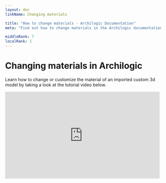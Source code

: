 ```yaml
---
layout: doc
linkName: Changing materials

title: "How to change materials - Archilogic Documentation"
meta: "Find out how to change materials in the Archilogic documentation section. Visit this page for more information."

middleRank: 7
localRank: 1
---
```


# Changing materials in Archilogic

Learn how to change or customize the material of an imported custom 3d model by taking a look at the tutorial video below.

<iframe src="https://player.vimeo.com/video/138953510" width="500" height="281" frameborder="0" webkitallowfullscreen mozallowfullscreen allowfullscreen></iframe>
